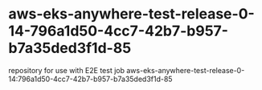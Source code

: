 # aws-eks-anywhere-test-release-0-14-796a1d50-4cc7-42b7-b957-b7a35ded3f1d-85
repository for use with E2E test job aws-eks-anywhere-test-release-0-14:796a1d50-4cc7-42b7-b957-b7a35ded3f1d-85
